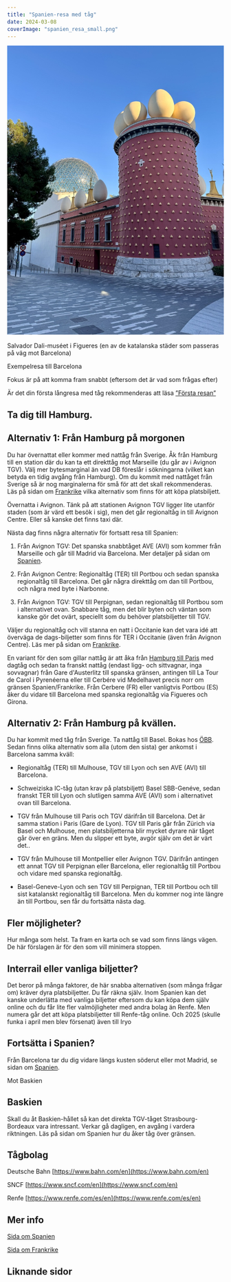 ```yaml
---
title: "Spanien-resa med tåg"
date: 2024-03-08
coverImage: "spanien_resa_small.png"
---
```


 

![](images/spanien-resa_1.jpg?w=768)

<figcaption>

Salvador Dali-muséet i Figueres (en av de katalanska städer som passeras på väg mot Barcelona)

</figcaption>

 

Exempelresa till Barcelona

Fokus är på att komma fram snabbt (eftersom det är vad som frågas efter)

Är det din första långresa med tåg rekommenderas att läsa [”Första resan”](https://www.trainfo.eu/forsta-resan/)

## Ta dig till Hamburg.

## Alternativ 1: Från Hamburg på morgonen

Du har övernattat eller kommer med nattåg från Sverige. Åk från Hamburg till en station där du kan ta ett direkttåg mot Marseille (du går av i Avignon TGV). Välj mer bytesmarginal än vad DB föreslår i sökningarna (vilket kan betyda en tidig avgång från Hamburg). Om du kommit med nattåget från Sverige så är nog marginalerna för små för att det skall rekommenderas. Läs på sidan om [Frankrike](https://www.trainfo.eu/frankrike/) vilka alternativ som finns för att köpa platsbiljett.

Övernatta i Avignon. Tänk på att stationen Avignon TGV ligger lite utanför staden (som är värd ett besök i sig), men det går regionaltåg in till Avignon Centre. Eller så kanske det finns taxi där.

Nästa dag finns några alternativ för fortsatt resa till Spanien:

1. Från Avignon TGV: Det spanska snabbtåget AVE (AVI) som kommer från Marseille och går till Madrid via Barcelona. Mer detaljer på sidan om [Spanien](https://www.trainfo.eu/spanien/).

3. Från Avignon Centre: Regionaltåg (TER) till Portbou och sedan spanska regionaltåg till Barcelona. Det går några direkttåg om dan till Portbou, och några med byte i Narbonne.

5. Från Avignon TGV: TGV till Perpignan, sedan regionaltåg till Portbou som i alternativet ovan. Snabbare tåg, men det blir byten och väntan som kanske gör det ovärt, speciellt som du behöver platsbiljetter till TGV.

Väljer du regionaltåg och vill stanna en natt i Occitanie kan det vara idé att överväga de dags-biljetter som finns för TER i Occitanie (även från Avignon Centre). Läs mer på sidan om [Frankrike](https://www.trainfo.eu/frankrike/).

En variant för den som gillar nattåg är att åka från [Hamburg till Paris](https://www.trainfo.eu/paris-resa/) med dagtåg och sedan ta franskt nattåg (endast ligg- och sittvagnar, inga sovvagnar) från Gare d'Austerlitz till spanska gränsen, antingen till La Tour de Carol i Pyrenéerna eller till Cerbére vid Medelhavet precis norr om gränsen Spanien/Frankrike. Från Cerbere (FR) eller vanligtvis Portbou (ES) åker du vidare till Barcelona med spanska regionaltåg via Figueres och Girona.

## Alternativ 2: Från Hamburg på kvällen.

Du har kommit med tåg från Sverige. Ta nattåg till Basel. Bokas hos [ÖBB](https://www.trainfo.eu/nightjet/). Sedan finns olika alternativ som alla (utom den sista) ger ankomst i Barcelona samma kväll:

- Regionaltåg (TER) till Mulhouse, TGV till Lyon och sen AVE (AVI) till Barcelona.

- Schweiziska IC-tåg (utan krav på platsbiljett) Basel SBB-Genéve, sedan franskt TER till Lyon och slutligen samma AVE (AVI) som i alternativet ovan till Barcelona.

- TGV från Mulhouse till Paris och TGV därifrån till Barcelona. Det är samma station i Paris (Gare de Lyon). TGV till Paris går från Zürich via Basel och Mulhouse, men platsbiljetterna blir mycket dyrare när tåget går över en gräns. Men du slipper ett byte, avgör själv om det är värt det..

- TGV från Mulhouse till Montpellier eller Avignon TGV. Därifrån antingen ett annat TGV till Perpignan eller Barcelona, eller regionaltåg till Portbou och vidare med spanska regionaltåg.

- Basel-Geneve-Lyon och sen TGV till Perpignan, TER till Portbou och till sist katalanskt regionaltåg till Barcelona. Men du kommer nog inte längre än till Portbou, sen får du fortsätta nästa dag.

## Fler möjligheter?

Hur många som helst. Ta fram en karta och se vad som finns längs vägen. De här förslagen är för den som vill minimera stoppen.

## Interrail eller vanliga biljetter?

Det beror på många faktorer, de här snabba alternativen (som många frågar om) kräver dyra platsbiljetter. Du får räkna själv. Inom Spanien kan det kanske underlätta med vanliga biljetter eftersom du kan köpa dem själv online och du får lite fler valmöjligheter med andra bolag än Renfe. Men numera går det att köpa platsbiljetter till Renfe-tåg online. Och 2025 (skulle funka i april men blev försenat) även till Iryo

## Fortsätta i Spanien?

Från Barcelona tar du dig vidare längs kusten söderut eller mot Madrid, se sidan om [Spanien](https://www.trainfo.eu/spanien/).

Mot Baskien

## Baskien

Skall du åt Baskien-hållet så kan det direkta TGV-tåget Strasbourg- Bordeaux vara intressant. Verkar gå dagligen, en avgång i vardera riktningen. Läs på sidan om Spanien hur du åker tåg över gränsen.

## Tågbolag

Deutsche Bahn [https://www.bahn.com/en](https://www.bahn.com/en)

SNCF [https://www.sncf.com/en](https://www.sncf.com/en)

Renfe [https://www.renfe.com/es/en](https://www.renfe.com/es/en)

## Mer info

[Sida om Spanien](https://www.trainfo.eu/spanien/)

[Sida om Frankrike](https://www.trainfo.eu/frankrike/)

## Liknande sidor

